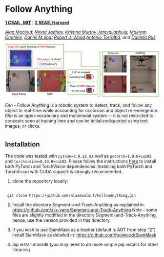 # Follow Anything

**[1 CSAIL, MIT](https://www.csail.mit.edu/)**  | **[2 SEAS, Harvard](https://www.csail.mit.edu/](https://seas.harvard.edu/)https://seas.harvard.edu/)**

*[Alaa Maalouf](https://www.csail.mit.edu/person/alaa-maalouf), [Ninad Jadhav](https://react.seas.harvard.edu/people/ninad-jadhav), [Krishna Murthy Jatavallabhula](https://krrish94.github.io/), [Makram Chahine](https://www.mit.edu/~chahine/), [Daniel  M.Vogt](https://www.danielmvogt.com/) [Robert J. Wood](https://wyss.harvard.edu/team/associate-faculty/robert-wood/),[Antonio Torralba](https://groups.csail.mit.edu/vision/torralbalab/), and [Daniela Rus](https://danielarus.csail.mit.edu/)*

![SAM design](Images_and_videos_for_Github_visualizations/teaser.png?raw=true)



*FAn* - Follow Anything is a robotic system to detect, track, and follow any object in real-time while accounting for occlusion and object re-emergence. 
*FAn* is an open-vocabulary and multimodal system -- it is not restricted to concepts seen at training time and can be initialized/queried using text, images, or clicks.  


#  

## Installation
The code was tested with `python=3.9.12`, as well as `pytorch=1.9.0+cu102` and `torchvision=0.10.0+cu102`. Please follow the instructions [here](https://pytorch.org/get-started/locally/) to install both PyTorch and TorchVision dependencies. Installing both PyTorch and TorchVision with CUDA support is strongly recommended.

1. clone the repository locally:

```

 git clone https://github.com/alaamaalouf/FollowAnything.git

```

 2. Install the directory Segment-and-Track-Anything as explained in: https://github.com/z-x-yang/Segment-and-Track-Anything
    Note - some files are slightly modified in the directory Segment-and-Track-Anything, hence, use the version provided in this directory.

 4. If you wish to use SiamMask as a tracker (default is AOT from step "2") install SiamMask as detailed in: https://github.com/foolwood/SiamMask

 5. pip install mavsdk (you may need to do more simple pip installs for other libraries)

    
